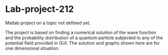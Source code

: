 # Lab-project-212
Matlab project on a topic not defined yet.

The project is based on finding a numerical solution of the wave function and the probability distribution of a quantum particle subjected to any of the potential field provided in GUI. The solution and graphs shown here are for one dimensional situation.
